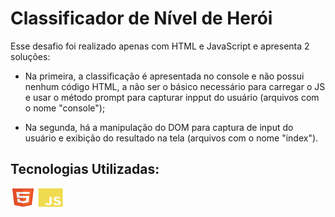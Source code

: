 # Classificador de Nível de Herói


Esse desafio foi realizado apenas com HTML e JavaScript e apresenta 2 soluções: 
  - Na primeira, a classificação é apresentada no console e não possui nenhum código HTML, a não ser o básico necessário para carregar o JS e usar o método prompt para capturar inpput do usuário
    (arquivos com o nome "console");
    
  - Na segunda, há a manipulação do DOM para captura de input do usuário e exibição do resultado na tela
    (arquivos com o nome "index").


## Tecnologias Utilizadas:


 <div style="display: inline_block">
   <img align="center" alt="HTML" height="30" width="40" src="https://raw.githubusercontent.com/devicons/devicon/master/icons/html5/html5-original.svg">
   <img align="center" alt="Js" height="30" width="40" src="https://raw.githubusercontent.com/devicons/devicon/master/icons/javascript/javascript-plain.svg">
  </div>
